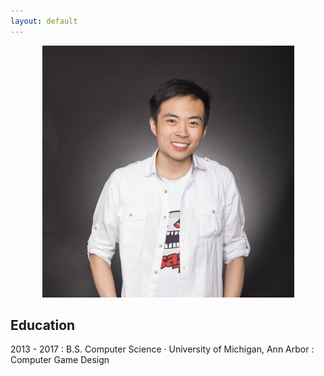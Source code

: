 ```yaml
---
layout: default
---
```



<p align="center">
	<img src="/images/jfan5small.png">
</p>

## Education
2013 - 2017
: 	B.S. Computer Science · University of Michigan, Ann Arbor
:	Computer Game Design